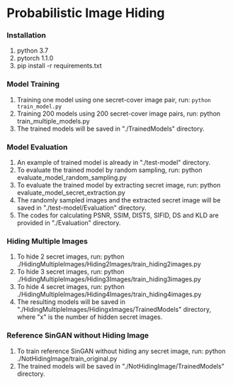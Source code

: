 # Probabilistic Image Hiding

### Installation
1. python 3.7
2. pytorch 1.1.0
3. pip install -r requirements.txt

### Model Training
1. Training one model using one secret-cover image pair, run: 
``python train_model.py``
3. Training 200 models using 200 secret-cover image pairs, run: python train_multiple_models.py
4. The trained models will be saved in "./TrainedModels" directory.

### Model Evaluation
1. An example of trained model is already in "./test-model" directory.
2. To evaluate the trained model by random sampling, run: python evaluate_model_random_sampling.py
3. To evaluate the trained model by extracting secret image, run: python evaluate_model_secret_extraction.py
4. The randomly sampled images and the extracted secret image will be saved in "./test-model/Evaluation" directory.
5. The codes for calculating PSNR, SSIM, DISTS, SIFID, DS and KLD are provided in "./Evaluation" directory.

### Hiding Multiple Images
1. To hide 2 secret images, run: python ./HidingMultipleImages/Hiding2Images/train_hiding2images.py
2. To hide 3 secret images, run: python ./HidingMultipleImages/Hiding3Images/train_hiding3images.py
3. To hide 4 secret images, run: python ./HidingMultipleImages/Hiding4Images/train_hiding4images.py
4. The resulting models will be saved in "./HidingMultipleImages/HidingxImages/TrainedModels" directory, where "x" is the number of hidden secret images.

### Reference SinGAN without Hiding Image
1. To train reference SinGAN without hiding any secret image, run: python ./NotHidingImage/train_original.py
2. The trained models will be saved in "./NotHidingImage/TrainedModels" directory.
